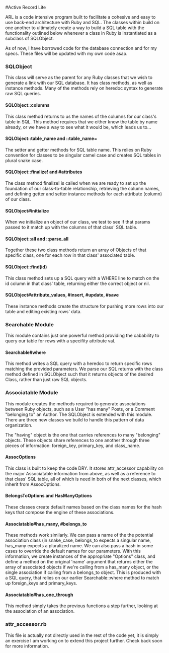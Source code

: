 #Active Record Lite

ARL is a code intensive program built to facilitate a cohesive and easy to use back-end architecture with Ruby and SQL. The classes within build on one another to ultimately create a way to build a SQL table with the functionality outlined below whenever a class in Ruby is instantiated as a subclass of SQLObject.

As of now, I have borrowed code for the database connection and for my specs. These files will be updated with my own code asap.


### SQLObject

This class will serve as the parent for any Ruby classes that we wish to generate a link with our SQL database. It has class methods, as well as instance methods. Many of the methods rely on heredoc syntax to generate raw SQL queries.

#### SQLObject::columns
This class method returns to us the names of the columns for our class's table in SQL. This method requires that we either know the table by name already, or we have a way to see what it would be, which leads us to...

#### SQLObject::table_name and ::table_name=
The setter and getter methods for SQL table name. This relies on Ruby convention for classes to be singular camel case and creates SQL tables in plural snake case. 

#### SQLObject::finalize! and #attributes
The class method finalize! is called when we are ready to set up the foundation of our class-to-table relationship, retrieving the column names, and defining getter and setter instance methods for each attribute (column) of our class.

#### SQLObject#initialize
When we initialize an object of our class, we test to see if that params passed to it match up with the columns of that class' SQL table.

#### SQLObject::all and ::parse_all
Together these two class methods return an array of Objects of that specific class, one for each row in that class' associated table.

#### SQLObject::find(id)
This class method sets up a SQL query with a WHERE line to match on the id column in that class' table, returning either the correct object or nil.

#### SQLObject#attribute_values, #insert, #update, #save
These instance methods create the structure for pushing more rows into our table and editing existing rows' data.


### Searchable Module
This module contains just one powerful method providing the cabability to query our table for rows with a specifity attribute val.

#### Searchable#where
This method writes a SQL query with a heredoc to return specific rows matching the provided parameters. We parse our SQL returns with the class method defined in SQLObject such that it returns objects of the desired Class, rather than just raw SQL objects.


### Associatable Module
This module creates the methods required to generate associations between Ruby objects, such as a User "has many" Posts, or a Comment "belonging to" an Author. The SQLObject is extended with this module. There are three new classes we build to handle this pattern of data organization.

The "having" object is the one that carries references to many "belonging" objects. These objects share references to one another through three pieces of information: foreign_key, primary_key, and class_name. 

#### AssocOptions
This class is built to keep the code DRY. It stores attr_accessor capability on the major Associatable information from above, as well as a reference to that class' SQL table, all of which is need in both of the next classes, which inherit from AssocOptions.

#### BelongsToOptions and HasManyOptions
These classes create default names based on the class names for the hash keys that compose the engine of these associations.

#### Associatable#has_many, #belongs_to
These methods work similarly. We can pass a name of the the potential association class (in snake_case, belongs_to expects a singular name, has_many expects a pluralized name. We can also pass a hash in some cases to override the default names for our parameters. With this information, we create instances of the appropriate "Options" class, and define a method on the original 'name' argument that returns either the array of associated objects if we're calling from a has_many object, or the single association if calling from a belongs_to object.
This is produced with a SQL query, that relies on our earlier Searchable::where method to match up foreign_keys and primary_keys.

#### Associatable#has_one_through
This method simply takes the previous functions a step further, looking at the association of an association.




### attr_accessor.rb

This file is actually not directly used in the rest of the code yet, it is simply an exercise I am working on to extend this project further. Check back soon for more information.

